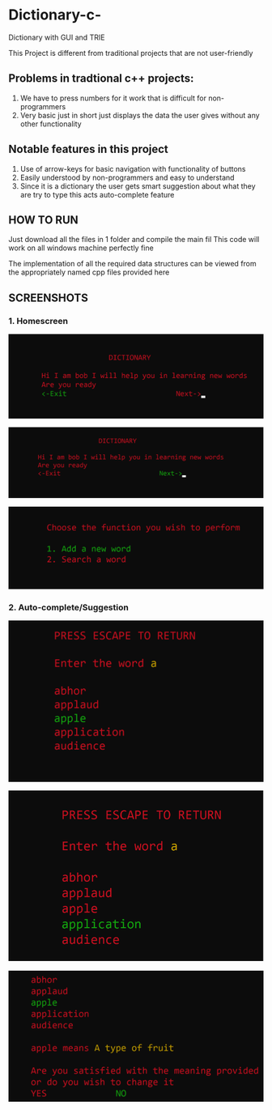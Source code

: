 # Dictionary-c-
Dictionary with GUI and TRIE 

This Project is different from traditional projects that are not user-friendly

## Problems in tradtional c++ projects:

1) We have to press numbers for it work that is difficult for non-programmers
2) Very basic just in short just displays the data the user gives without any other functionality

## Notable features in this project

1) Use of arrow-keys for basic navigation with functionality of buttons
2) Easily understood by non-programmers and easy to understand
3) Since it is a dictionary the user gets smart suggestion about what they are try to type this acts auto-complete feature

## HOW TO RUN

Just download all the files in 1 folder and compile the main fil
This code will work on all windows machine perfectly fine

The implementation of all the required data structures can be viewed from the appropriately named cpp files provided here

## SCREENSHOTS

### 1. Homescreen

![Screenshot](Screenshots/DictionaryWorking1.png)

![Screenshot](Screenshots/DictionaryWorking2.png)

![Screenshot](Screenshots/DictionaryWorking3.png)

### 2. Auto-complete/Suggestion

![Screenshot](Screenshots/DictionaryWorking4.png)

![Screenshot](Screenshots/DictionaryWorking5.png)

![Screenshot](Screenshots/DictionaryWorking6.png)




